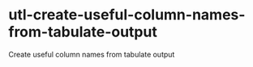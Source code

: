 # utl-create-useful-column-names-from-tabulate-output
Create useful column names from tabulate output  
